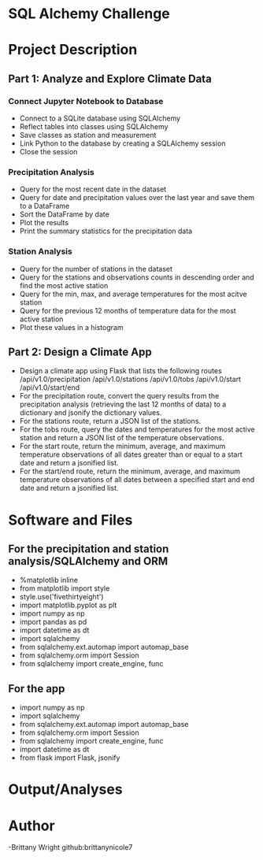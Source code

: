 # SQL Alchemy Challenge

# Project Description 

## Part 1: Analyze and Explore Climate Data

### Connect Jupyter Notebook to Database
- Connect to a SQLite database using SQLAlchemy
- Reflect tables into classes using SQLAlchemy
- Save classes as station and measurement
- Link Python to the database by creating a SQLAlchemy session
- Close the session

### Precipitation Analysis
- Query for the most recent date in the dataset
- Query for date and precipitation values over the last year and save them to a DataFrame
- Sort the DataFrame by date
- Plot the results 
- Print the summary statistics for the precipitation data

### Station Analysis
- Query for the number of stations in the dataset
- Query for the stations and observations counts in descending order and find the most active station
- Query for the min, max, and average temperatures for the most acitve station
- Query for the previous 12 months of temperature data for the most active station
- Plot these values in a histogram

## Part 2: Design a Climate App
- Design a climate app using Flask that lists the following routes
        /api/v1.0/precipitation
        /api/v1.0/stations
        /api/v1.0/tobs
        /api/v1.0/start
        /api/v1.0/start/end
- For the precipitation route, convert the query results from the precipitation analysis (retrieving the last 12 months of data) to a dictionary and jsonify the dictionary values.
- For the stations route, return a JSON list of the stations.
- For the tobs route, query the dates and temperatures for the most active station and return a JSON list of the temperature observations.
- For the start route, return the minimum, average, and maximum temperature observations of all dates greater than or equal to a start date and return a jsonified list. 
- For the start/end route, return the minimum, average, and maximum temperature observations of all dates between a specified start and end date and return a jsonified list. 

# Software and Files
## For the precipitation and station analysis/SQLAlchemy and ORM
- %matplotlib inline
- from matplotlib import style
- style.use('fivethirtyeight')
- import matplotlib.pyplot as plt
- import numpy as np
- import pandas as pd
- import datetime as dt
- import sqlalchemy
- from sqlalchemy.ext.automap import automap_base
- from sqlalchemy.orm import Session
- from sqlalchemy import create_engine, func

## For the app 
- import numpy as np
- import sqlalchemy
- from sqlalchemy.ext.automap import automap_base
- from sqlalchemy.orm import Session
- from sqlalchemy import create_engine, func
- import datetime as dt
- from flask import Flask, jsonify

# Output/Analyses



# Author 
-Brittany Wright github:brittanynicole7
